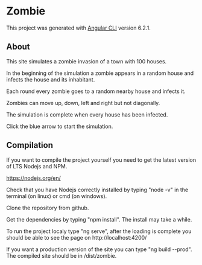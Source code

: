 # Zombie

This project was generated with [Angular CLI](https://github.com/angular/angular-cli) version 6.2.1.

## About

This site simulates a zombie invasion of a town with 100 houses.

In the beginning of the simulation a zombie appears in a random house and infects the house and its inhabitant.

Each round every zombie goes to a random nearby house and infects it.

Zombies can move up, down, left and right but not diagonally.

The simulation is complete when every house has been infected.

Click the blue arrow to start the simulation.

## Compilation

If you want to compile the project yourself you need to get the latest version of LTS Nodejs and NPM.

https://nodejs.org/en/

Check that you have Nodejs correctly installed by typing "node -v" in the terminal (on linux) or cmd (on windows).

Clone the repository from github.

Get the dependencies by typing "npm install". The install may take a while.

To run the project localy type "ng serve", after the loading is complete you should be able to see the page on http://localhost:4200/

If you want a production version of the site you can type "ng build --prod". The compiled site should be in /dist/zombie.